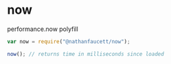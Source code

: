 now
=======

performance.now polyfill

```javascript
var now = require("@nathanfaucett/now");

now(); // returns time in milliseconds since loaded
```
